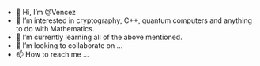 - 👋 Hi, I’m @Vencez
- 👀 I’m interested in cryptography, C++, quantum computers and anything to do with Mathematics.
- 🌱 I’m currently learning all of the above mentioned.
- 💞️ I’m looking to collaborate on ...
- 📫 How to reach me ...

<!---
Vencez/Vencez is a ✨ special ✨ repository because its `README.md` (this file) appears on your GitHub profile.
You can click the Preview link to take a look at your changes.
--->
